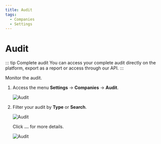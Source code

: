```yaml
---
title: Audit
tags:
  - Companies
  - Settings
---
```

# Audit

::: tip Complete audit
You can access your complete audit directly on the platform, export as a report or access through our API.
:::

Monitor the audit.

1. Access the menu **Settings** -> **Companies**  -> **Audit**.

   ![Audit](https://cdn.phishx.io/phishx-docs/images/phishx_companies_audit_01.webp)

2. Filter your audit by **Type** or **Search**.

   ![Audit](https://cdn.phishx.io/phishx-docs/images/phishx_companies_audit_02.webp)

   Click **...** for more details.

   ![Audit](https://cdn.phishx.io/phishx-docs/images/phishx_companies_audit_03.webp)
